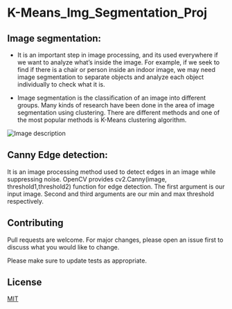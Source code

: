 # K-Means_Img_Segmentation_Proj

## Image segmentation:

* It is an important step in image processing, and its used everywhere if we want to analyze what’s inside the image. For example, if we seek to find if there is a chair or person inside an indoor image, we may need image segmentation to separate objects and analyze each object individually to check what it is.

* Image segmentation is the classification of an image into different groups. Many kinds of research have been done in the area of image segmentation using clustering. There are different methods and one of the most popular methods is K-Means clustering algorithm.

![Image description](https://miro.medium.com/max/1125/1*3utAyh4jVjIHnxSqNHJQCw.png)

## Canny Edge detection: 
It is an image processing method used to detect edges in an image while suppressing noise.
OpenCV provides cv2.Canny(image, threshold1,threshold2) function for edge detection. The first argument is our input image. Second and third arguments are our min and max threshold respectively.

## Contributing
Pull requests are welcome. For major changes, please open an issue first to discuss what you would like to change.

Please make sure to update tests as appropriate.

## License
[MIT](https://choosealicense.com/licenses/mit/)
